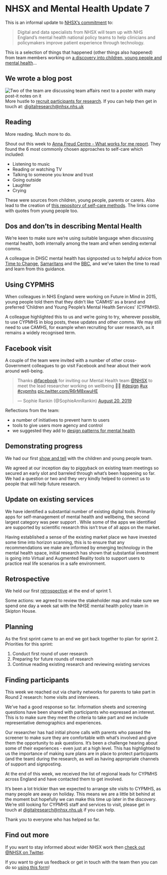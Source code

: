 # NHSX and Mental Health Update 7

This is an informal update to [NHSX’s commitment](https://www.gov.uk/government/news/nhsx-digital-experts-will-be-part-of-cancer-and-mental-health-teams) to:
> Digital and data specialists from NHSX will team up with NHS England’s mental health national policy teams to help clinicians and policymakers improve patient experience through technology.

This is a selection of things that happened (other things also happened) from team members working on [a discovery into children, young people and mental health](https://nhsx.github.io/Mental-Health/0/)...

## We wrote a blog post
![Two of the team are discussing team affairs next to a poster with many post-it notes on it](https://raw.githubusercontent.com/nhsx/Mental-Health/master/images/Discussing%20team.JPG)
More hustle to [recruit participants for research](https://healthtech.blog.gov.uk/2019/08/21/children-and-young-peoples-mental-health-services-can-you-help/). If you can help then get in touch at: <digitalresearch@nhsx.nhs.uk>

## Reading
More reading. Much more to do.

Shout out this week to [Anna Freud Centre - What works for me report](https://www.annafreud.org/what-we-do/anna-freud-learning-network/self-or-community-approaches/). They found the 6 most commonly chosen approaches to self-care which included:
- Listening to music
- Reading or watching TV
- Talking to someone you know and trust
- Going outside
- Laughter
- Crying

These were sources from children, young people, parents or carers. Also lead to the creation of [this repository of self-care methods](https://www.annafreud.org/on-my-mind/self-care/). The links come with quotes from young people too. 

## Dos and don’ts in describing Mental Health
We’re keen to make sure we’re using suitable language when discussing mental health, both internally among the team and when sending external comms. 

A colleague in DHSC mental health has signposted us to helpful advice from [Time to Change](https://www.time-to-change.org.uk/media-centre/responsible-reporting/mind-your-language), [Samaritans](https://www.samaritans.org/about-samaritans/media-guidelines/) and the [BBC](https://www.bbc.co.uk/bbcthree/category/things-not-to-say), and we’ve taken the time to read and learn from this guidance. 

## Using CYPMHS
When colleagues in NHS England were working on Future in Mind in 2015, young people told them that they didn’t like ‘CAMHS’ as a brand and preferred ‘Children and Young People’s Mental Health Services’ (CYPMHS). 

A colleague highlighted this to us and we’re going to try, wherever possible, to use CYPMHS in blog posts, these updates and other comms. We may still need to use CAMHS, for example when recruiting for user research, as it remains a widely recognised term.

## Facebook visit
A couple of the team were invited with a number of other cross-Government colleagues to go visit Facebook and hear about their work around well-being.

<blockquote class="twitter-tweet" data-lang="en"><p lang="en" dir="ltr">Thanks <a href="https://twitter.com/facebook?ref_src=twsrc%5Etfw">@facebook</a> for inviting our Mental Health team <a href="https://twitter.com/NHSX?ref_src=twsrc%5Etfw">@NHSX</a> to meet the lead researcher working on wellbeing 👩‍💻 <a href="https://twitter.com/hashtag/design?src=hash&amp;ref_src=twsrc%5Etfw">#design</a> <a href="https://twitter.com/hashtag/ux?src=hash&amp;ref_src=twsrc%5Etfw">#ux</a> <a href="https://twitter.com/hashtag/cypmhs?src=hash&amp;ref_src=twsrc%5Etfw">#cypmhs</a> <a href="https://t.co/R6rM8xwuHE">pic.twitter.com/R6rM8xwuHE</a></p>&mdash; Sophie Rankin (@SophieAnnRankin) <a href="https://twitter.com/SophieAnnRankin/status/1163831312605687809?ref_src=twsrc%5Etfw">August 20, 2019</a></blockquote>
<script async src="https://platform.twitter.com/widgets.js" charset="utf-8"></script>

Reflections from the team:
- a number of initiatives to prevent harm to users
- tools to give users more agency and control 
- we suggested they add to [design patterns for mental health](https://www.designpatternsformentalhealth.org/) 

## Demonstrating progress
We had our first [show and tell](https://www.gov.uk/service-manual/agile-delivery/agile-tools-techniques#team-review-show-and-tell) with the children and young people team. 

We agreed at our inception day to piggyback on existing team meetings so secured an early slot and barreled through what’s been happening so far. We had a question or two and they very kindly helped to connect us to people that will help future research.

## Update on existing services
We have identified a substantial number of existing digital tools. Primarily apps for self-management of mental health and wellbeing, the second largest category was peer support . While some of the apps we identified are supported by scientific research this isn’t true of all apps on the market. 

Having established a sense of the existing market place we have invested some time into horizon scanning, this is to ensure that any recommendations we make are informed by emerging technology in the mental health space, initial research has shown that substantial investment is going into Virtual and Augmented Reality tools to support users to practice real life scenarios in a safe environment.

## Retrospective
We held our first [retrospective](https://www.gov.uk/service-manual/agile-delivery/agile-tools-techniques#retrospective-meetings) at the end of sprint 1.

Some actions: we agreed to review the stakeholder map and make sure we spend one day a week sat with the NHSE mental health policy team in Skipton House.

## Planning
As the first sprint came to an end we got back together to plan for sprint 2. Priorities for this sprint:
1. Conduct first round of user research
2. Preparing for future rounds of research
3. Continue reading existing research and reviewing existing services

## Finding participants
This week we reached out via charity networks for parents to take part in Round 2 research: home visits and interviews. 

We’ve had a good response so far. Information sheets and screening questions have been shared with participants who expressed an interest. This is to make sure they meet the criteria to take part and we include representative demographics and experiences. 

Our researcher has had initial phone calls with parents who passed the screener to make sure they are comfortable with what’s involved and give them the opportunity to ask questions. It’s been a challenge hearing about some of their experiences - even just at a high level. This has highlighted to us the importance of making sure plans are in place to protect participants (and the team) during the research, as well as having appropriate channels of support and signposting.

At the end of this week, we received the list of regional leads for CYPMHS across England and have contacted them to get involved.

It’s been a lot trickier than we expected to arrange site visits to CYPMHS, as many people are away on holiday. This means we are a little bit behind at the moment but hopefully we can make this time up later in the discovery. We’re still looking for CYPMHS staff and services to visit, please get in touch at <digitalresearch@nhsx.nhs.uk> if you can help.

Thank you to everyone who has helped so far.

## Find out more
If you want to stay informed about wider NHSX work then [check out @NHSX on Twitter](https://twitter.com/nhsx?lang=en).

If you want to give us feedback or get in touch with the team then you can do so [using this form](https://docs.google.com/forms/d/e/1FAIpQLScR8Glu3ja-BC4UD8Xfu_wAbtHO4Wm67S45RKe0F_Vob5URag/viewform?usp=sf_link)!
